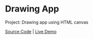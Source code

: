 # Drawing App

Project: Drawing app using HTML canvas

[Source Code](./README.md) | [Live Demo](https://josephgattuso.github.io/js-projects/drawing-app/index)
